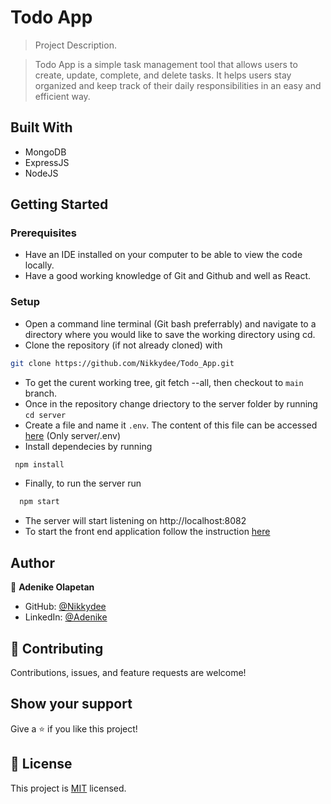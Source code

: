 # Todo App

> Project Description.

> Todo App is a simple task management tool that allows users to create, update, complete, and delete tasks. It helps users stay organized and keep track of their daily responsibilities in an easy and efficient way.

## Built With

- MongoDB
- ExpressJS
- NodeJS

## Getting Started

### Prerequisites

- Have an IDE installed on your computer to be able to view the code locally.
- Have a good working knowledge of Git and Github and well as React.

### Setup

- Open a command line terminal (Git bash preferrably) and navigate to a directory where you would like to save the working directory using cd.
- Clone the repository (if not already cloned) with
```bash
git clone https://github.com/Nikkydee/Todo_App.git
```
- To get the curent working tree, git fetch --all, then checkout to `main` branch.
- Once in the repository change driectory to the server folder by running `cd server`
- Create a file and name it `.env`. The content of this file can be accessed [here](https://docs.google.com/document/d/13FhwSmokWnsl6sHcwigj3ZgK9nHrm8E3ROf-I4SJjWo/edit?usp=sharing) (Only server/.env)
- Install dependecies by running
```bash
 npm install
 ```
- Finally, to run the server run 
```bash
  npm start
  ```
- The server will start listening on http://localhost:8082
- To start the front end application follow the instruction [here](../client/README.md)

## Author

👤 **Adenike Olapetan**

- GitHub: [@Nikkydee](https://github.com/Nikkydee)
- LinkedIn: [@Adenike](https://www.linkedin.com/in/adenikeolapetan/)

## 🤝 Contributing

Contributions, issues, and feature requests are welcome!

## Show your support

Give a ⭐️ if you like this project!

## 📝 License

This project is [MIT](../LICENSE) licensed.
